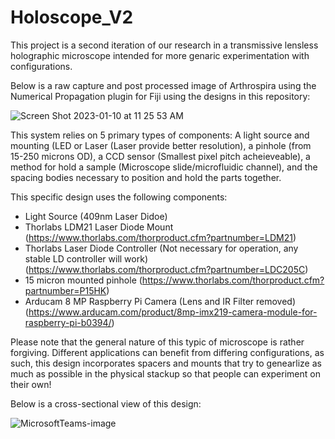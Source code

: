 # Holoscope_V2

This project is a second iteration of our research in a transmissive lensless holographic microscope intended for more genaric experimentation with configurations. 

Below is a raw capture and post processed image of Arthrospira using the Numerical Propagation plugin for Fiji using the designs in this repository: 

![Screen Shot 2023-01-10 at 11 25 53 AM](https://user-images.githubusercontent.com/77997125/217363907-5f61984c-c382-42eb-9a3a-6e0455476d61.png)


This system relies on 5 primary types of components: A light source and mounting (LED or Laser (Laser provide better resolution), a pinhole (from 15-250 microns OD), a CCD sensor (Smallest pixel pitch acheieveable), a method for hold a sample (Microscope slide/microfluidic channel), and the spacing bodies necessary to position and hold the parts together. 

This specific design uses the following components:
  - Light Source (409nm Laser Didoe) 
  - Thorlabs LDM21 Laser Diode Mount (https://www.thorlabs.com/thorproduct.cfm?partnumber=LDM21)
  - Thorlabs Laser Diode Controller (Not necessary for operation, any stable LD controller will work) (https://www.thorlabs.com/thorproduct.cfm?partnumber=LDC205C)
  - 15 micron mounted pinhole (https://www.thorlabs.com/thorproduct.cfm?partnumber=P15HK)
  - Arducam 8 MP Raspberry Pi Camera (Lens and IR Filter removed) (https://www.arducam.com/product/8mp-imx219-camera-module-for-raspberry-pi-b0394/)

Please note that the general nature of this typic of microscope is rather forgiving. Different applications can benefit from differing configurations, as such, this design incorporates spacers and mounts that try to genearlize as much as possible in the physical stackup so that people can experiment on their own! 

Below is a cross-sectional view of this design:

![MicrosoftTeams-image](https://user-images.githubusercontent.com/77997125/217364639-a8549a86-37c3-4963-8b40-3681e8fb6b38.png)
